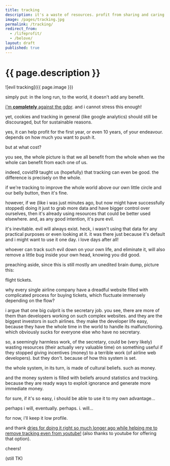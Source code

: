 ```yaml
---
title: tracking
description: it's a waste of resources. profit from sharing and caring instead! #lifeprofit
image: /pages/tracking.jpg
permalink: /tracking/
redirect_from:
  - /lifeprofit/
  - /belove/
layout: draft
published: true
---
```


# {{ page.description }}

![evil tracking]({{ page.image }})

simply put: in the long run, to the world, it doesn't add any benefit.

[i'm **completely** against the gdpr](/privacy). and i cannot stress this enough!

yet, cookies and tracking in general (like google analytics) should still be discouraged, but for sustainable reasons.

yes, it can help profit for the first year, or even 10 years, of your endeavour. depends on how much you want to push it.

but at what cost?

you see, the whole picture is that we all benefit from the whole when we the whole can benefit from each one of us.

indeed, covid19 taught us (hopefully) that tracking can even be good. the difference is precisely on the whole.

if we're tracking to improve the whole world above our own little circle and our belly button, then it's fine.

however, if we (like i was just minutes ago, but now might have successfully stopped) doing it just to grab more data and have bigger control over ourselves, then it's already using resources that could be better used elsewhere. and, as any good intention, it's pure evil.

it's inevitable. evil will always exist. heck, i wasn't using that data for any practical purposes or even looking at it. it was there just because it's default and i might want to use it one day. i love days after all!

whoever can track such evil down on your own life, and eliminate it, will also remove a little bug inside your own head, knowing you did good.

preaching aside, since this is still mostly am unedited brain dump, picture this:

flight tickets.

why every single airline company have a dreadful website filled with complicated process for buying tickets, which fluctuate immensely depending on the flow?

i argue that one big culprit is the secretary job. you see, there are more of them than developers working on such complex websites. and they are the biggest investors in such airlines. they make the developer life easy, because they have the whole time in the world to handle its malfunctioning. which obviously sucks for everyone else who have no secretary.

so, a seemingly harmless work, of the secretary, could be (very likely) wasting resources (their actually very valuable time) on something useful if they stopped giving incentives (money) to a terrible work (of airline web developers). but they don't. because of how this system is set.

the whole system, in its turn, is made of cultural beliefs. such as money.

and the money system is filled with beliefs around statistics and tracking. because they are ready ways to exploit ignorance and generate more immediate money.

for sure, if it's so easy, i should be able to use it to my own advantage...

perhaps i will, eventually. perhaps. i. will...

for now, i'll keep it low profile.

and thank [dries for doing it right so much longer ago while helping me to remove tracking even from youtube!](https://dri.es/how-to-remove-youtube-tracking) (also thanks to youtube for offering that option).

cheers!

(still TK)
